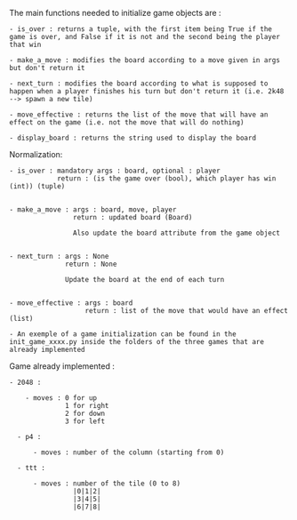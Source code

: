 The main functions needed to initialize game objects are :

    - is_over : returns a tuple, with the first item being True if the game is over, and False if it is not and the second being the player that win

    - make_a_move : modifies the board according to a move given in args but don't return it

    - next_turn : modifies the board according to what is supposed to happen when a player finishes his turn but don't return it (i.e. 2k48 --> spawn a new tile)

    - move_effective : returns the list of the move that will have an effect on the game (i.e. not the move that will do nothing)

    - display_board : returns the string used to display the board

Normalization:

    - is_over : mandatory args : board, optional : player
                return : (is the game over (bool), which player has win (int)) (tuple)


    - make_a_move : args : board, move, player
                    return : updated board (Board)

                    Also update the board attribute from the game object


    - next_turn : args : None
                  return : None

                  Update the board at the end of each turn


    - move_effective : args : board
                       return : list of the move that would have an effect (list)

    - An exemple of a game initialization can be found in the init_game_xxxx.py inside the folders of the three games that are already implemented


Game already implemented :

    - 2048 :

        - moves : 0 for up
                  1 for right
                  2 for down
                  3 for left

      - p4 :

          - moves : number of the column (starting from 0)

      - ttt :

          - moves : number of the tile (0 to 8)
                    |0|1|2|
                    |3|4|5|
                    |6|7|8|
